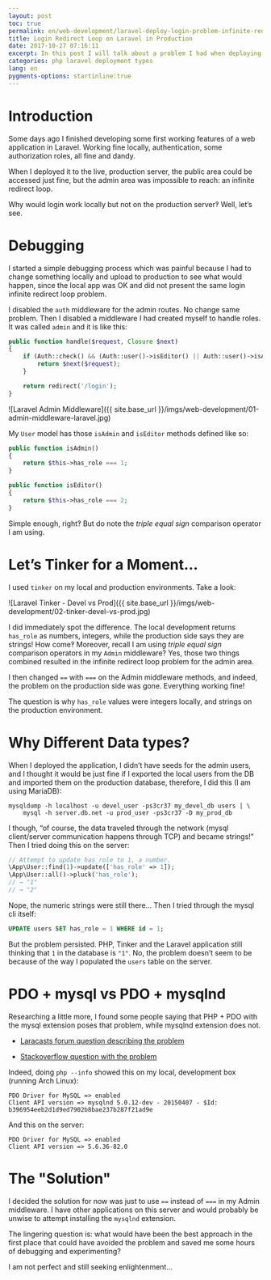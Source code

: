 ```yaml
---
layout: post
toc: true
permalink: en/web-development/laravel-deploy-login-problem-infinite-redirect-loop.html
title: Login Redirect Loop on Laravel in Production
date: 2017-10-27 07:16:11
excerpt: In this post I will talk about a problem I had when deploying a Laravel application in which authentication worked fine locally but not on the production server causing an infinite redirect loop.
categories: php laravel deployment types
lang: en
pygments-options: startinline:true
---
```


# Introduction

Some days ago I finished developing some first working features of a web application in Laravel. Working fine locally, authentication, some authorization roles, all fine and dandy.

When I deployed it to the live, production server, the public area could be accessed just fine, but the admin area was impossible to reach: an infinite redirect loop.

Why would login work locally but not on the production server‽ Well, let’s see.

# Debugging

I started a simple debugging process which was painful because I had to change something locally and upload to production to see what would happen, since the local app was OK and did not present the same login infinite redirect loop problem.

I disabled the `auth` middleware for the admin routes. No change same problem. Then I disabled a middleware I had created myself to handle roles. It was called `admin` and it is like this:

``` php
public function handle($request, Closure $next)
{
    if (Auth::check() && (Auth::user()->isEditor() || Auth::user()->isAdmin())) {
        return $next($request);
    }

    return redirect('/login');
}
```

![Laravel Admin Middleware]({{ site.base_url }}/imgs/web-development/01-admin-middleware-laravel.jpg)

My `User` model has those `isAdmin` and `isEditor` methods defined like so:

``` php
public function isAdmin()
{
    return $this->has_role === 1;
}

public function isEditor()
{
    return $this->has_role === 2;
}
```

Simple enough, right‽ But do note the *triple equal sign* comparison operator I am using.

# Let’s Tinker for a Moment…​

I used `tinker` on my local and production environments. Take a look:

![Laravel Tinker - Devel vs Prod]({{ site.base_url }}/imgs/web-development/02-tinker-devel-vs-prod.jpg)

I did immediately spot the difference. The local development returns `has_role` as numbers, integers, while the production side says they are strings\! How come‽ Moreover, recall I am using *triple equal sign* comparison operators in my `Admin` middleware? Yes, those two things combined resulted in the infinite redirect loop problem for the admin area.

I then changed `==` with `===` on the Admin middleware methods, and indeed, the problem on the production side was gone. Everything working fine\!

The question is why `has_role` values were integers locally, and strings on the production environment.

# Why Different Data types?

When I deployed the application, I didn’t have seeds for the admin users, and I thought it would be just fine if I exported the local users from the DB and imported them on the production database, therefore, I did this (I am using MariaDB):

``` shell
mysqldump -h localhost -u devel_user -ps3cr37 my_devel_db users | \
    mysql -h server.db.net -u prod_user -ps3cr37 -D my_prod_db
```

I though, “of course, the data traveled through the network (mysql client/server communication happens through TCP) and became strings\!” Then I tried doing this on the server:

``` php
// Attempt to update has_role to 1, a number.
\App\User::find(1)->update(['has_role' => 1]);
\App\User::all()->pluck('has_role');
// → "1"
// → "2"
```

Nope, the numeric strings were still there…​ Then I tried through the mysql cli itself:

``` sql
UPDATE users SET has_role = 1 WHERE id = 1;
```

But the problem persisted. PHP, Tinker and the Laravel application still thinking that `1` in the database is `"1"`. No, the problem doesn’t seem to be because of the way I populated the `users` table on the server.

# PDO + mysql vs PDO + mysqlnd

Researching a little more, I found some people saying that PHP + PDO with the mysql extension poses that problem, while mysqlnd extension does not.

  - [Laracasts forum question describing the problem](https://laracasts.com/discuss/channels/laravel/laravel-collection-returns-an-int-as-string-locally-and-on-live-enviroment-as-string)

  - [Stackoverflow question with the problem](https://stackoverflow.com/questions/20079320/php-pdo-mysql-how-do-i-return-integer-and-numeric-columns-from-mysql-as-int/20123337#20123337)

Indeed, doing `php --info` showed this on my local, development box (running Arch Linux):

    PDO Driver for MySQL => enabled
    Client API version => mysqlnd 5.0.12-dev - 20150407 - $Id: b396954eeb2d1d9ed7902b8bae237b287f21ad9e

And this on the server:

    PDO Driver for MySQL => enabled
    Client API version => 5.6.36-82.0

# The "Solution"

I decided the solution for now was just to use `==` instead of `===` in my Admin middleware. I have other applications on this server and would probably be unwise to attempt installing the `mysqlnd` extension.

The lingering question is: what would have been the best approach in the first place that could have avoided the problem and saved me some hours of debugging and experimenting?

I am not perfect and still seeking enlightenment…​
